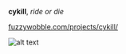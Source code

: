 **cykill**, *ride or die*

[fuzzywobble.com/projects/cykill/](http://fuzzywobble.com/projects/cykill/)

![alt text](http://fuzzywobble.com/projects/cykill/imgs/cykill-6.jpg "cykill")

